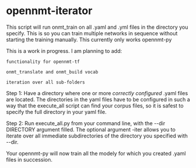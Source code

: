 # opennmt-iterator
This script will run onmt_train on all .yaml and .yml files in the directory you specify.
This is so you can train multiple networks in sequence without starting the training manually. This currently only works opennmt-py

This is a work in progress. I am planning to add:

    functionality for opennmt-tf
    
    onmt_translate and onmt_build vocab
    
    iteration over all sub-folders

Step 1: Have a directory where one or more *correctly configured* .yaml files are located. The directories in the yaml files have to be configured in such a way that the execute_all script can find your corpus files, so it is safest to specify the full directory in your yaml file.

Step 2: Run execute_all.py from your command line, with the --dir DIRECTORY argument filled. The optional argument -iter allows you to iterate over all immediate subdirectories of the directory you specified with --dir.

Your opennmt-py will now train all the modely for which you created .yaml files in succession.
